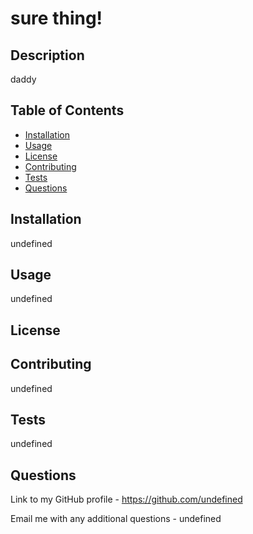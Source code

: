 # sure thing!
## Description
daddy
## Table of Contents
* [Installation](#installation)
* [Usage](#usage)
* [License](#license)
* [Contributing](#contributing)
* [Tests](#tests)
* [Questions](#questions)
## Installation
undefined
## Usage
undefined
## License
## Contributing
undefined
## Tests
undefined
## Questions
Link to my GitHub profile - https://github.com/undefined

Email me with any additional questions - undefined
